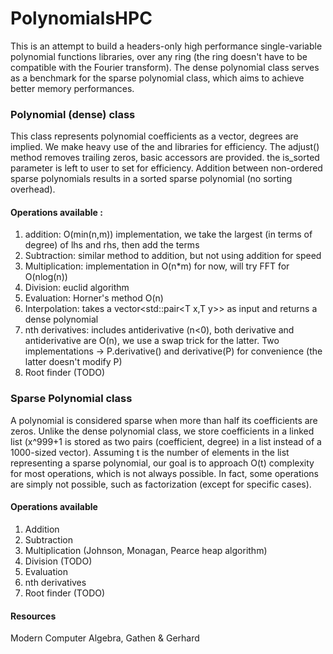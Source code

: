 # PolynomialsHPC

This is an attempt to build a headers-only high performance single-variable polynomial functions libraries,
over any ring (the ring doesn't have to be compatible with the Fourier transform). The dense polynomial
class serves as a benchmark for the sparse polynomial class, which aims to achieve better memory performances.

### Polynomial (dense) class

This class represents polynomial coefficients as a vector, degrees are implied.
We make heavy use of the <algorithm> and <numeric> libraries for efficiency.
The adjust() method removes trailing zeros, basic accessors are provided.
the is_sorted parameter is left to user to set for efficiency.
Addition between non-ordered sparse polynomials results in a sorted sparse polynomial (no sorting overhead).

#### Operations available :

1. addition: O(min(n,m)) implementation, we take the largest (in terms of degree) of lhs and rhs, then add the terms
2. Subtraction: similar method to addition, but not using addition for speed
3. Multiplication: implementation in O(n*m) for now, will try FFT for O(nlog(n))
4. Division: euclid algorithm
5. Evaluation: Horner's method O(n)
6. Interpolation: takes a vector<std::pair<T x,T y>> as input and returns a dense polynomial<T>
7. nth derivatives: includes antiderivative (n<0), both derivative and antiderivative are O(n), we use a swap trick for
   the latter. Two implementations -> P.derivative() and derivative(P) for convenience (the latter doesn't modify P)
8. Root finder (TODO)

### Sparse Polynomial class

A polynomial is considered sparse when more than half its coefficients are zeros.
Unlike the dense polynomial class, we store coefficients in a linked list (x^999+1 is stored as two pairs
(coefficient, degree) in a list instead of a 1000-sized vector).
Assuming t is the number of elements in the list representing a sparse polynomial, our goal is to approach O(t)
complexity for most operations, which is not always possible. In fact, some operations are simply not possible,
such as factorization (except for specific cases).

#### Operations available

1. Addition
2. Subtraction
3. Multiplication (Johnson, Monagan, Pearce heap algorithm)
4. Division (TODO)
5. Evaluation
6. nth derivatives
7. Root finder (TODO)

#### Resources

Modern Computer Algebra, Gathen & Gerhard